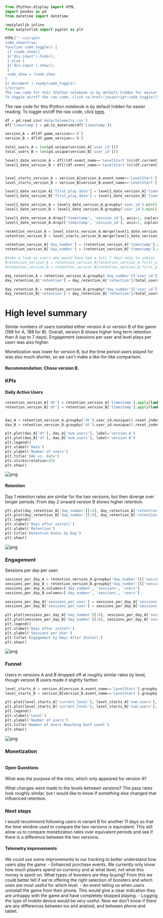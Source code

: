 

```python
from IPython.display import HTML
import pandas as pd
from datetime import datetime

%matplotlib inline
from matplotlib import pyplot as plt
```


```python
HTML('''<script>
code_show=true; 
function code_toggle() {
 if (code_show){
 $('div.input').hide();
 } else {
 $('div.input').show();
 }
 code_show = !code_show
} 
$( document ).ready(code_toggle);
</script>
The raw code for this IPython notebook is by default hidden for easier reading.
To toggle on/off the raw code, click <a href="javascript:code_toggle()">here</a>.''')
```




<script>
code_show=true; 
function code_toggle() {
 if (code_show){
 $('div.input').hide();
 } else {
 $('div.input').show();
 }
 code_show = !code_show
} 
$( document ).ready(code_toggle);
</script>
The raw code for this IPython notebook is by default hidden for easier reading.
To toggle on/off the raw code, click <a href="javascript:code_toggle()">here</a>.




```python
df = pd.read_csv('data/telemetry.csv')
df['timestamp'] = pd.to_datetime(df['timestamp'])

version_A = df[df.game_version=='A']
version_B = df[df.game_version=='B']

total_users_A = len(pd.unique(version_A['user_id']))
total_users_B = len(pd.unique(version_B['user_id']))

level1_date_version_A = df[((df.event_name=='LevelStart')&((df.current_level==1)&(df.game_version=='A')))][['user_id', 'session_id','timestamp']]
level1_date_version_B = df[((df.event_name=='LevelStart')&((df.current_level==1)&(df.game_version=='B')))][['user_id', 'session_id','timestamp']]


level_starts_version_A = version_A[version_A.event_name=='LevelStart']
level_starts_version_B = version_B[version_B.event_name=='LevelStart']

level1_date_version_A['first_play_date'] = level1_date_version_A['timestamp'].apply(lambda x: datetime.date(x))
level1_date_version_B['first_play_date'] = level1_date_version_B['timestamp'].apply(lambda x: datetime.date(x))

level1_date_version_A = level1_date_version_A.groupby('user_id').min().reset_index()
level1_date_version_B = level1_date_version_B.groupby('user_id').min().reset_index()

level1_date_version_A.drop(['timestamp', 'session_id'], axis=1, inplace=True)
level1_date_version_B.drop(['timestamp', 'session_id'], axis=1, inplace=True)

retention_version_A = level_starts_version_A.merge(level1_date_version_A, on='user_id', how='inner')
retention_version_B = level_starts_version_B.merge(level1_date_version_B, on='user_id', how='inner')

retention_version_A['day_number'] = (retention_version_A['timestamp'].apply(lambda x: datetime.date(x)) - retention_version_A['first_play_date']).dt.days
retention_version_B['day_number'] = (retention_version_B['timestamp'].apply(lambda x: datetime.date(x)) - retention_version_B['first_play_date']).dt.days

#take a look at users who would have had a full 7 days only to unbias
#retention_version_A = retention_version_A[retention_version_A.first_play_date<=datetime.strptime('2019-10-28', '%Y-%m-%d').date()]
#retention_version_B = retention_version_B[retention_version_B.first_play_date<=datetime.strptime('2019-11-08', '%Y-%m-%d').date()]

day_retention_A = retention_version_A.groupby('day_number')['user_id'].nunique().reset_index(name='retention')
day_retention_A['retention'] = day_retention_A['retention']/total_users_A

day_retention_B = retention_version_B.groupby('day_number')['user_id'].nunique().reset_index(name='retention')
day_retention_B['retention'] = day_retention_B['retention']/total_users_B

```

# High level summary

Similar numbers of users installed either version A or version B of the game (198 for A, 188 for B). Overall, version B shows higher long term retention than A (up to 7 days). Engagement (sessions per user and level plays per user) was also higher. 

Monetization was lower for version B, but the time period users played for was also much shorter, so we can't make a like-for-like comparison. 

#### Recommendation: Chose version B.

### KPIs


#### Daily Active Users


```python
retention_version_A['dt'] = retention_version_A['timestamp'].apply(lambda x: datetime.date(x))
retention_version_B['dt'] = retention_version_B['timestamp'].apply(lambda x: datetime.date(x))


dau_A = retention_version_A.groupby('dt').user_id.nunique().reset_index(name='num_users')
dau_B = retention_version_B.groupby('dt').user_id.nunique().reset_index(name='num_users')

plt.plot(dau_A['dt'], dau_A['num_users'], label='version A')
plt.plot(dau_B['dt'], dau_B['num_users'], label='version B')
plt.legend()
plt.xlabel('Date')
plt.ylabel('Number of users')
plt.title('DAU vs. date')
plt.xticks(rotation=45)
plt.show()
```


![png](output_6_0.png)


#### Retention

Day 1 retention rates are similar for the two versions, but then diverge over longer periods. From day 2 onward version B shows higher retention. 


```python
plt.plot(day_retention_A['day_number'][:8], day_retention_A['retention'][:8], label='version A')
plt.plot(day_retention_B['day_number'][:8], day_retention_B['retention'][:8], label='version B')
plt.legend()
plt.xlabel('Days after install')
plt.ylabel('Retention')
plt.title('Retention Rates by Day')
plt.show()
```


![png](output_8_0.png)


### Engagement

Sessions per day per user:


```python
sessions_per_day_A = retention_version_A.groupby('day_number')[['session_id', 'user_id']].nunique().reset_index()
sessions_per_day_B = retention_version_B.groupby('day_number')[['session_id', 'user_id']].nunique().reset_index()
sessions_per_day_A.columns=['day_number', 'sessions', 'users']
sessions_per_day_B.columns=['day_number', 'sessions', 'users']

sessions_per_day_A['sessions_per_user'] = sessions_per_day_A['sessions']/sessions_per_day_A['users']
sessions_per_day_B['sessions_per_user'] = sessions_per_day_B['sessions']/sessions_per_day_B['users']

plt.plot(sessions_per_day_A['day_number'][:8], sessions_per_day_A['sessions_per_user'][:8], label='version A')
plt.plot(sessions_per_day_B['day_number'][:8], sessions_per_day_B['sessions_per_user'][:8], label='version B')
plt.legend()
plt.xlabel('Days after install')
plt.ylabel('Sessions per User')
plt.title('Engagement by Days After Install')
plt.show()
```


![png](output_10_0.png)


### Funnel

Users in versions A and B dropped off at roughly similar rates by level, though version B users made it slightly farther. 


```python
level_starts_A = version_A[version_A.event_name=='LevelStart'].groupby('current_level')['user_id'].nunique().reset_index(name='num_users')
level_starts_B = version_B[version_B.event_name=='LevelStart'].groupby('current_level')['user_id'].nunique().reset_index(name='num_users')

plt.plot(level_starts_A['current_level'], level_starts_A['num_users'], label='version A')
plt.plot(level_starts_B['current_level'], level_starts_B['num_users'], label='version B')
plt.legend()
plt.xlabel('Level')
plt.ylabel('Number of users')
plt.title('Number of Users Reaching Each Level')
plt.show()


```


![png](output_13_0.png)


### Monetization


```python

```

#### Open Questions

What was the purpose of the intro, which only appeared for version A? 

What changes were made to the levels between versions? The pass rates look roughly similar, but I would like to know if something else changed that influenced retention. 



### Next steps

I would recommend following users in variant B for another 11 days so that the time window used to compare the two versions is equivalent. This will allow us to compare monetization rates over equivalent periods and see if there is a difference between the two versions. 

#### Telemetry improvements

We could use some improvements to our tracking to better understand how users play the game: 
    - Enhanced purchase events. We currently only know how much players spend on currency and at what level, not what this money is spent on. What types of boosters are they buying? From this we could better tell if we're offering the right selection of boosters and which ones are most useful for which level. 
    - An event telling us when users uninstall the game from their phone. This would give a clear indication they are unhappy with the game and have completely stopped playing. 
    - Logging the type of mobile device would be very useful. Now we don't know if there are any differences between ios and android, and between phone and tablet. 


```python

```
